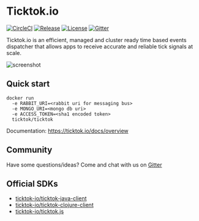# Ticktok.io
[![CircleCI](https://circleci.com/gh/ticktok-io/ticktok.io.svg?style=svg)](https://circleci.com/gh/ticktok-io/ticktok.io)
[![Release](https://img.shields.io/github/release/ticktok-io/ticktok.io.svg)](https://github.com/ticktok-io/ticktok.io/releases/0.2.4)
[![License](http://img.shields.io/:license-apache2.0-red.svg)](http://doge.mit-license.org)
[![Gitter](https://badges.gitter.im/ticktok-io/community.svg)](https://gitter.im/ticktok-io/community?utm_source=badge&utm_medium=badge&utm_campaign=pr-badge)

Ticktok.io is an efficient, managed and cluster ready time based events dispatcher that allows 
apps to receive accurate and reliable tick signals at scale. 

![screenshot](https://raw.githubusercontent.com/ticktok-io/brand/master/screenshots/screenshot_clocks_list_v26.png)

## Quick start
```
docker run 
  -e RABBIT_URI=<rabbit uri for messaging bus>
  -e MONGO_URI=<mongo db uri>
  -e ACCESS_TOKEN=<sha1 encoded token>
  ticktok/ticktok
```

Documentation: https://ticktok.io/docs/overview
	
## Community
Have some questions/ideas? Come and chat with us on [Gitter](https://gitter.im/ticktok-io/community?utm_source=share-link&utm_medium=link&utm_campaign=share-link) 

## Official SDKs
* [ticktok-io/ticktok-java-client](https://github.com/ticktok-io/ticktok-java-client)
* [ticktok-io/ticktok-clojure-client](https://github.com/ticktok-io/ticktok-clojure-client)
* [ticktok-io/ticktok.js](https://github.com/ticktok-io/ticktok.js)
